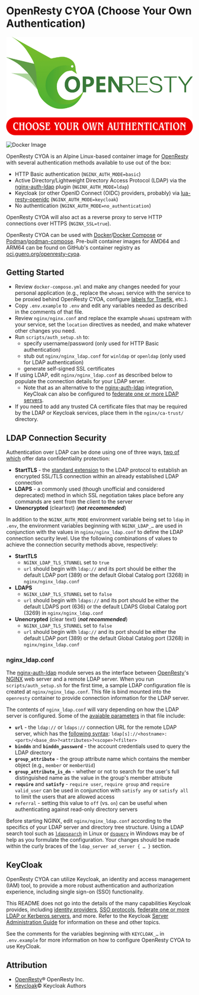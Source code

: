# OpenResty CYOA (Choose Your Own Authentication)

[![OpenResty Logo](./assets/openresty.png)](https://openresty.org/en/)
![Choose Your Own Authentication](./assets/cyoa.png)

![Docker Image](https://github.com/mmguero/openresty-cyoa/workflows/openresty-cyoa-build-push-ghcr/badge.svg)

OpenResty CYOA is an Alpine Linux-based container image for [OpenResty](https://openresty.org/en/) with several authentication methods available to use out of the box:

* HTTP Basic authentication (`NGINX_AUTH_MODE=basic`)
* Active Directory/Lightweight Directory Access Protocol (LDAP) via the [nginx-auth-ldap](https://github.com/mmguero-dev/nginx-auth-ldap) plugin (`NGINX_AUTH_MODE=ldap`)
* Keycloak (or other OpenID Connect (OIDC) providers, probably) via [lua-resty-openidc](https://github.com/zmartzone/lua-resty-openidc/) (`NGINX_AUTH_MODE=keycloak`)
* No authentication (`NGINX_AUTH_MODE=no_authentication`)

OpenResty CYOA will also act as a reverse proxy to serve HTTP connections over HTTPS (`NGINX_SSL=true`).

OpenResty CYOA can be used with [Docker](https://docs.docker.com/get-docker/)/[Docker Compose](https://docs.docker.com/compose/) or [Podman](https://podman.io/)/[podman-compose](https://github.com/containers/podman-compose). Pre-built container images for AMD64 and ARM64 can be found on GitHub's container registry as [oci.guero.org/openresty-cyoa](https://github.com/mmguero/openresty-cyoa/pkgs/container/openresty-cyoa).

## Getting Started

* Review `docker-compose.yml` and make any changes needed for your personal application (e.g., replace the `whoami` service with the service to be proxied behind OpenResty CYOA, configure [labels for Traefik](https://doc.traefik.io/traefik/user-guides/docker-compose/basic-example/), etc.).
* Copy `.env.example` to `.env` and edit any variables needed as described in the comments of that file.
* Review `nginx/nginx.conf` and replace the example `whoami` upstream with your service, set the `location` directives as needed, and make whatever other changes you need.
* Run `scripts/auth_setup.sh` to:
    * specify username/password (only used for HTTP Basic authentication)
    * stub out `nginx/nginx_ldap.conf` for `winldap` or `openldap` (only used for LDAP authentication)
    * generate self-signed SSL certificates
* If using LDAP, edit `nginx/nginx_ldap.conf` as described below to populate the connection details for your LDAP server.
    * Note that as an alternative to the [nginx-auth-ldap](https://github.com/mmguero-dev/nginx-auth-ldap) integration, KeyCloak can also be configured to [federate one or more LDAP servers](https://www.keycloak.org/docs/latest/server_admin/index.html#_ldap).
* If you need to add any trusted CA certificate files that may be required by the LDAP or Keycloak services, place them in the `nginx/ca-trust/` directory.

## LDAP Connection Security

Authentication over LDAP can be done using one of three ways, [two of which](https://docs.microsoft.com/en-us/openspecs/windows_protocols/ms-adts/8e73932f-70cf-46d6-88b1-8d9f86235e81) offer data confidentiality protection: 

* **StartTLS** - the [standard extension](https://tools.ietf.org/html/rfc2830) to the LDAP protocol to establish an encrypted SSL/TLS connection within an already established LDAP connection
* **LDAPS** - a commonly used (though unofficial and considered deprecated) method in which SSL negotiation takes place before any commands are sent from the client to the server
* **Unencrypted** (cleartext) (***not recommended***)

In addition to the `NGINX_AUTH_MODE` environment variable being set to `ldap` in `.env`, the environment variables beginning with `NGINX_LDAP_…` are used in conjunction with the values in `nginx/nginx_ldap.conf` to define the LDAP connection security level. Use the following combinations of values to achieve the connection security methods above, respectively:

* **StartTLS**
    - `NGINX_LDAP_TLS_STUNNEL` set to `true`
    - `url` should begin with `ldap://` and its port should be either the default LDAP port (389) or the default Global Catalog port (3268) in `nginx/nginx_ldap.conf` 
* **LDAPS**
    - `NGINX_LDAP_TLS_STUNNEL` set to `false`
    - `url` should begin with `ldaps://` and its port should be either the default LDAPS port (636) or the default LDAPS Global Catalog port (3269) in `nginx/nginx_ldap.conf` 
* **Unencrypted** (clear text) (***not recommended***)
    - `NGINX_LDAP_TLS_STUNNEL` set to `false`
    - `url` should begin with `ldap://` and its port should be either the default LDAP port (389) or the default Global Catalog port (3268) in `nginx/nginx_ldap.conf` 

### nginx_ldap.conf

The [nginx-auth-ldap](https://github.com/mmguero-dev/nginx-auth-ldap) module serves as the interface between [OpenResty](https://openresty.org/en/)'s [NGINX](https://nginx.org/) web server and a remote LDAP server. When you run `scripts/auth_setup.sh` for the first time, a sample LDAP configuration file is created at `nginx/nginx_ldap.conf`. This file is bind mounted into the `openresty` container to provide connection information for the LDAP server.

The contents of `nginx_ldap.conf` will vary depending on how the LDAP server is configured. Some of the [avaiable parameters](https://github.com/mmguero-dev/nginx-auth-ldap#available-config-parameters) in that file include:

* **`url`** - the `ldap://` or `ldaps://` connection URL for the remote LDAP server, which has the [following syntax](https://www.ietf.org/rfc/rfc2255.txt): `ldap[s]://<hostname>:<port>/<base_dn>?<attributes>?<scope>?<filter>`
* **`binddn`** and **`binddn_password`** - the account credentials used to query the LDAP directory
* **`group_attribute`** - the group attribute name which contains the member object (e.g., `member` or `memberUid`)
* **`group_attribute_is_dn`** - whether or not to search for the user's full distinguished name as the value in the group's member attribute
* **`require`** and **`satisfy`** - `require user`, `require group` and `require valid_user` can be used in conjunction with `satisfy any` or `satisfy all` to limit the users that are allowed access
* `referral` - setting this value to `off` (vs. `on`) can be useful when authenticating against read-only directory servers

Before starting NGINX, edit `nginx/nginx_ldap.conf` according to the specifics of your LDAP server and directory tree structure. Using a LDAP search tool such as [`ldapsearch`](https://www.openldap.org/software/man.cgi?query=ldapsearch) in Linux or [`dsquery`](https://social.technet.microsoft.com/wiki/contents/articles/2195.active-directory-dsquery-commands.aspx) in Windows may be of help as you formulate the configuration. Your changes should be made within the curly braces of the `ldap_server ad_server { … }` section.

## KeyCloak

OpenResty CYOA can utilize Keycloak, an identity and access management (IAM) tool, to provide a more robust authentication and authorization experience, including single sign-on (SSO) functionality.

This README does not go into the details of the many capabilities Keycloak provides, including [identity providers](https://www.keycloak.org/docs/latest/server_admin/index.html#_identity_broker), [SSO protocols](https://www.keycloak.org/docs/latest/server_admin/index.html#sso-protocols), [federate one or more LDAP or Kerberos servers](https://www.keycloak.org/docs/latest/server_admin/index.html#_user-storage-federation), and more. Refer to the Keycloak [Server Administration Guide](https://www.keycloak.org/docs/latest/server_admin/index.html) for information on these and other topics.

See the comments for the variables beginning with `KEYCLOAK_…` in `.env.example` for more information on how to configure OpenResty CYOA to use KeyCloak.

## Attribution

* [OpenResty](https://openresty.com/)® OpenResty Inc.
* [Keycloak](https://www.keycloak.org/)© Keycloak Authors